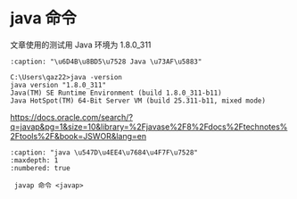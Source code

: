 # java 命令

文章使用的测试用 Java 环境为 1.8.0_311

```{code-block} guess
:caption: "\u6D4B\u8BD5\u7528 Java \u73AF\u5883"

C:\Users\qaz22>java -version
java version "1.8.0_311"
Java(TM) SE Runtime Environment (build 1.8.0_311-b11)
Java HotSpot(TM) 64-Bit Server VM (build 25.311-b11, mixed mode)
```

<https://docs.oracle.com/search/?q=javap&pg=1&size=10&library=%2Fjavase%2F8%2Fdocs%2Ftechnotes%2Ftools%2F&book=JSWOR&lang=en>

```{toctree}
:caption: "java \u547D\u4EE4\u7684\u4F7F\u7528"
:maxdepth: 1
:numbered: true

 javap 命令 <javap>
```
